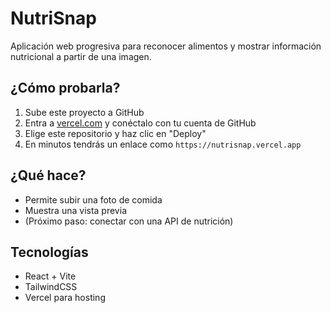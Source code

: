 # NutriSnap

Aplicación web progresiva para reconocer alimentos y mostrar información nutricional a partir de una imagen. 

## ¿Cómo probarla?

1. Sube este proyecto a GitHub
2. Entra a [vercel.com](https://vercel.com) y conéctalo con tu cuenta de GitHub
3. Elige este repositorio y haz clic en "Deploy"
4. En minutos tendrás un enlace como `https://nutrisnap.vercel.app`

## ¿Qué hace?

- Permite subir una foto de comida
- Muestra una vista previa
- (Próximo paso: conectar con una API de nutrición)

## Tecnologías

- React + Vite
- TailwindCSS
- Vercel para hosting
